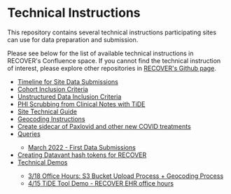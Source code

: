 # Technical Instructions
This repository contains several technical instructions participating sites can use for data preparation and submission. <br>

Please see below for the list of available technical instructions in RECOVER's Confluence space. If you cannot find the technical instruction of interest, please explore other repositories in [RECOVER's Github page](https://github.com/recoverEHRinformatics).

<ul>
  <li> <a href="https://nyc-cdrn.atlassian.net/wiki/spaces/REC/pages/3008790529/Timeline+for+Site+Data+Submissions">Timeline for Site Data Submissions</a> </li>
  <li> <a href="https://nyc-cdrn.atlassian.net/wiki/spaces/REC/pages/2987098226/Cohort+Inclusion+Criteria">Cohort Inclusion Criteria</a> </li>
  <li> <a href="https://nyc-cdrn.atlassian.net/wiki/spaces/REC/pages/3020324865/Unstructured+Data+Inclusion+Criteria">Unstructured Data Inclusion Criteria</a> </li>
  <li> <a href="https://nyc-cdrn.atlassian.net/wiki/spaces/REC/pages/3016097793/PHI+Scrubbing+from+Clinical+Notes+with+TiDE">PHI Scrubbing from Clinical Notes with TiDE</a> </li>
  <li> <a href="https://nyc-cdrn.atlassian.net/wiki/spaces/REC/pages/2988703790/Site+Technical+Guide">Site Technical Guide</a> </li>
  <li> <a href="https://nyc-cdrn.atlassian.net/wiki/spaces/REC/pages/3002662927/Geocoding+Instructions">Geocoding Instructions</a> </li>
  <li> <a href="https://nyc-cdrn.atlassian.net/wiki/spaces/REC/pages/3088384001/Create+sidecar+of+Paxlovid+and+other+new+COVID+treatments">Create sidecar of Paxlovid and other new COVID treatments</a> </li>
  <li> <a href="https://nyc-cdrn.atlassian.net/wiki/spaces/REC/pages/2996535307/Queries">Queries</a> </li>
    <ul> 
      <li> <a href="https://nyc-cdrn.atlassian.net/wiki/spaces/REC/pages/2996011048/March+2022+-+First+Data+Submissions">March 2022 - First Data Submissions</a> </li>
    </ul>
  <li> <a href="https://nyc-cdrn.atlassian.net/wiki/spaces/REC/pages/3075768393/Creating+Datavant+hash+tokens+for+RECOVER">Creating Datavant hash tokens for RECOVER</a> </li>
  <li> <a href="https://nyc-cdrn.atlassian.net/wiki/spaces/REC/pages/3008462852/Technical+Demos">Technical Demos</a> </li>
    <ul> 
      <li> <a href="https://nyc-cdrn.atlassian.net/wiki/spaces/REC/pages/3008528389/3+18+Office+Hours+S3+Bucket+Upload+Process+Geocoding+Process">3/18 Office Hours: S3 Bucket Upload Process + Geocoding Process</a> </li>
      <li> <a href="https://nyc-cdrn.atlassian.net/wiki/spaces/REC/pages/3029205008/4+15+TiDE+Tool+Demo+-+RECOVER+EHR+office+hours">4/15 TiDE Tool Demo - RECOVER EHR office hours</a> </li>
    </ul>
</ul>
